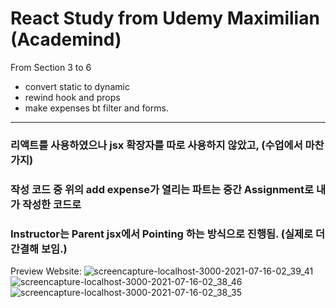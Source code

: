 # React Study from Udemy Maximilian (Academind)
From Section 3 to 6
* convert static to dynamic
* rewind hook and props
* make expenses bt filter and forms.
------------
### 리액트를 사용하였으나 jsx 확장자를 따로 사용하지 않았고, (수업에서 마찬가지)
### 작성 코드 중 위의 add expense가 열리는 파트는 중간 Assignment로 내가 작성한 코드로 
### Instructor는 Parent jsx에서 Pointing 하는 방식으로 진행됨. (실제로 더 간결해 보임.)

Preview Website:
![screencapture-localhost-3000-2021-07-16-02_39_41](https://user-images.githubusercontent.com/17328659/125833261-e9c80e94-0c11-4b65-aeaa-4d379723df38.png)
![screencapture-localhost-3000-2021-07-16-02_38_46](https://user-images.githubusercontent.com/17328659/125833264-c5cf72c2-2570-4e07-8d8e-d9dc31f638e4.png)
![screencapture-localhost-3000-2021-07-16-02_38_35](https://user-images.githubusercontent.com/17328659/125833272-1ec5c9f3-8616-47c9-a4b3-89a347f8ef7c.png)
